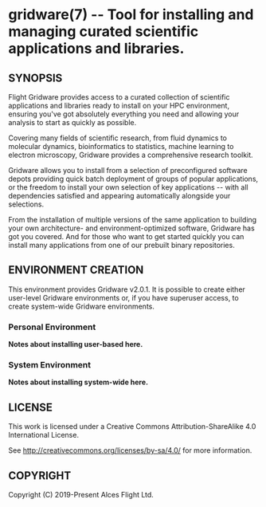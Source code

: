 # gridware(7) -- Tool for installing and managing curated scientific applications and libraries.

## SYNOPSIS

Flight Gridware provides access to a curated collection of scientific
applications and libraries ready to install on your HPC environment,
ensuring you've got absolutely everything you need and allowing your
analysis to start as quickly as possible.

Covering many fields of scientific research, from fluid dynamics to
molecular dynamics, bioinformatics to statistics, machine learning to
electron microscopy, Gridware provides a comprehensive research
toolkit.

Gridware allows you to install from a selection of preconfigured
software depots providing quick batch deployment of groups of popular
applications, or the freedom to install your own selection of key
applications -- with all dependencies satisfied and appearing
automatically alongside your selections.

From the installation of multiple versions of the same application to
building your own architecture- and environment-optimized software,
Gridware has got you covered. And for those who want to get started
quickly you can install many applications from one of our prebuilt
binary repositories.

## ENVIRONMENT CREATION

This environment provides Gridware v2.0.1. It is possible to create
either user-level Gridware environments or, if you have superuser
access, to create system-wide Gridware environments.

### Personal Environment

**Notes about installing user-based here.**

### System Environment

**Notes about installing system-wide here.**

## LICENSE

This work is licensed under a Creative Commons Attribution-ShareAlike
4.0 International License.

See <http://creativecommons.org/licenses/by-sa/4.0/> for more
information.

## COPYRIGHT

Copyright (C) 2019-Present Alces Flight Ltd.
